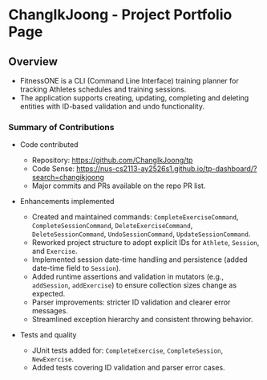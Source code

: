 # ChangIkJoong - Project Portfolio Page

## Overview
- FitnessONE is a CLI (Command Line Interface) training planner for tracking Athletes schedules and training sessions.
- The application supports creating, updating, completing and deleting entities with ID-based validation and undo functionality.

### Summary of Contributions
- Code contributed
    - Repository: https://github.com/ChangIkJoong/tp
    - Code Sense: https://nus-cs2113-ay2526s1.github.io/tp-dashboard/?search=changikjoong
    - Major commits and PRs available on the repo PR list.

- Enhancements implemented
    - Created and maintained commands: `CompleteExerciseCommand`, `CompleteSessionCommand`, `DeleteExerciseCommand`, `DeleteSessionCommand`, `UndoSessionCommand`, `UpdateSessionCommand`.
    - Reworked project structure to adopt explicit IDs for `Athlete`, `Session`, and `Exercise`.
    - Implemented session date-time handling and persistence (added date-time field to `Session`).
    - Added runtime assertions and validation in mutators (e.g., `addSession`, `addExercise`) to ensure collection sizes change as expected.
    - Parser improvements: stricter ID validation and clearer error messages.
    - Streamlined exception hierarchy and consistent throwing behavior.

- Tests and quality
    - JUnit tests added for: `CompleteExercise`, `CompleteSession`, `NewExercise`.
    - Added tests covering ID validation and parser error cases.